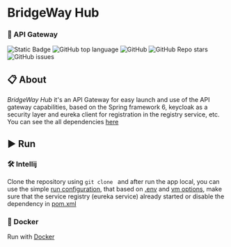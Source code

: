 # BridgeWay Hub

### 🧱 API Gateway

![Static Badge](https://img.shields.io/badge/Justedlev-BridgeWay%20Hub-BridgeWay%20Hub)
![GitHub top language](https://img.shields.io/github/languages/top/Justedlev/bridgewayhub)
![GitHub](https://img.shields.io/github/license/Justedlev/bridgewayhub)
![GitHub Repo stars](https://img.shields.io/github/stars/Justedlev/bridgewayhub)
![GitHub issues](https://img.shields.io/github/issues/Justedlev/bridgewayhub)

## 📋 About

*BridgeWay Hub* it's an API Gateway for easy launch and use of the API gateway capabilities, based on the Spring framework 6, keycloak as a security layer and eureka client for registration in the registry service, etc. You can see the all dependencies [here](pom.xml)

## ▶️ Run

### 🛠️ Intellij

Clone the repository using `git clone ` and after run the app local, you can use the simple [run configuration](.run%2FDefault.run.xml), that based on [.env](.env) and [vm options](.vmoptions), make sure that the service registry (eureka service) already started or disable the dependency in [pom.xml](pom.xml)

### 🚢 Docker
Run with [Docker](README.Docker.md)
